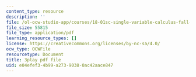 ```yaml
---
content_type: resource
description: ''
file: /ol-ocw-studio-app/courses/18-01sc-single-variable-calculus-fall-2010/e04efef34b99a27390380ac42aace847_MK_0QHbUnIA.pdf
file_size: 55815
file_type: application/pdf
learning_resource_types: []
license: https://creativecommons.org/licenses/by-nc-sa/4.0/
ocw_type: OCWFile
resourcetype: Document
title: 3play pdf file
uid: e04efef3-4b99-a273-9038-0ac42aace847
---
```

